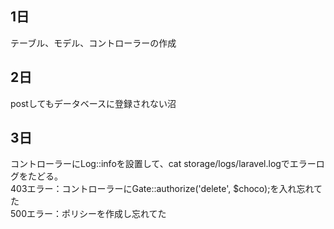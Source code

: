 ## 1日

テーブル、モデル、コントローラーの作成

## 2日

postしてもデータベースに登録されない沼

## 3日
コントローラーにLog::infoを設置して、cat storage/logs/laravel.logでエラーログをたどる。<br>
403エラー：コントローラーにGate::authorize('delete', $choco);を入れ忘れてた<br>
500エラー：ポリシーを作成し忘れてた<br>


